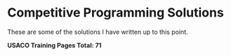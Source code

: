 # Competitive Programming Solutions

These are some of the solutions I have written up to this point.

**USACO Training Pages Total: $71$**
